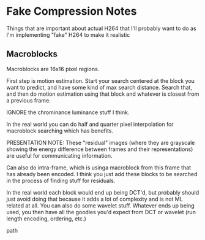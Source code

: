 # Fake Compression Notes

Things that are important about actual H264 that I'll probably want to do as I'm implementing "fake" H264 to make it realistic

## Macroblocks

Macroblocks are 16x16 pixel regions.

First step is motion estimation. Start your search centered at the block you want to predict, and have some kind of max search distance. Search that, and then do motion estimation using that block and whatever is closest from a previous frame.

IGNORE the chrominance luminance stuff I think.

In the real world you can do half and quarter pixel interpolation for macroblock searching which has benefits.

PRESENTATION NOTE: These "residual" images (where they are grayscale showing the energy difference between frames and their representations) are useful for communicating information.

Can also do intra-frame, which is usinga macroblock from this frame that has already been encoded. I think you just add these blocks to be searched in the process of finding stuff for residuals.

In the real world each block would end up being DCT'd, but probably should just avoid doing that because it adds a lot of complexity and is not ML related at all. You can also do some wavelet stuff. Whatever ends up being used, you then have all the goodies you'd expect from DCT or wavelet (run length encoding, ordering, etc.)

path
